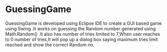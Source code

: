 # GuessingGame

GuessingGame is developed using Eclipse IDE to create a GUI based game using Swing .It works on guessing the Random number  generated using Math.Random() .It also has number of tries limited to 7,When user reaches to 0 number of tries,It will pop up a dialog box saying maximum tries limit reached and show the correct Random no.
